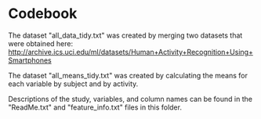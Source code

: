 Codebook
========================================================

The dataset "all_data_tidy.txt" was created by merging two 
datasets that were obtained here: 
http://archive.ics.uci.edu/ml/datasets/Human+Activity+Recognition+Using+Smartphones

The dataset "all_means_tidy.txt" was created by calculating
the means for each variable by subject and by activity.

Descriptions of the study, variables, and column names can be found
in the "ReadMe.txt" and "feature_info.txt" files in this folder.
